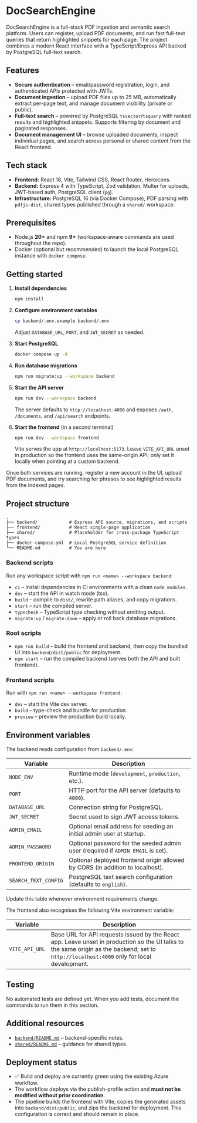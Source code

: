 # DocSearchEngine

DocSearchEngine is a full-stack PDF ingestion and semantic search platform. Users can register, upload PDF documents, and run fast full-text queries that return highlighted snippets for each page. The project combines a modern React interface with a TypeScript/Express API backed by PostgreSQL full-text search.

## Features
- **Secure authentication** – email/password registration, login, and authenticated APIs protected with JWTs.
- **Document ingestion** – upload PDF files up to 25&nbsp;MB, automatically extract per-page text, and manage document visibility (private or public).
- **Full-text search** – powered by PostgreSQL `tsvector`/`tsquery` with ranked results and highlighted snippets. Supports filtering by document and paginated responses.
- **Document management UI** – browse uploaded documents, inspect individual pages, and search across personal or shared content from the React frontend.

## Tech stack
- **Frontend:** React 18, Vite, Tailwind CSS, React Router, Heroicons.
- **Backend:** Express 4 with TypeScript, Zod validation, Multer for uploads, JWT-based auth, PostgreSQL client (`pg`).
- **Infrastructure:** PostgreSQL 16 (via Docker Compose), PDF parsing with `pdfjs-dist`, shared types published through a `shared/` workspace.

## Prerequisites
- Node.js **20+** and npm **9+** (workspace-aware commands are used throughout the repo).
- Docker (optional but recommended) to launch the local PostgreSQL instance with `docker compose`.

## Getting started
1. **Install dependencies**
   ```bash
   npm install
   ```

2. **Configure environment variables**
   ```bash
   cp backend/.env.example backend/.env
   ```
   Adjust `DATABASE_URL`, `PORT`, and `JWT_SECRET` as needed.

3. **Start PostgreSQL**
   ```bash
   docker compose up -d
   ```

4. **Run database migrations**
   ```bash
   npm run migrate:up --workspace backend
   ```

5. **Start the API server**
   ```bash
   npm run dev --workspace backend
   ```
   The server defaults to `http://localhost:4000` and exposes `/auth`, `/documents`, and `/api/search` endpoints.

6. **Start the frontend** (in a second terminal)
   ```bash
   npm run dev --workspace frontend
   ```
   Vite serves the app at `http://localhost:5173`.
   Leave `VITE_API_URL` unset in production so the frontend uses the same-origin API; only set it locally when pointing at a custom backend.

Once both services are running, register a new account in the UI, upload PDF documents, and try searching for phrases to see highlighted results from the indexed pages.

## Project structure
```
.
├── backend/            # Express API source, migrations, and scripts
├── frontend/           # React single-page application
├── shared/             # Placeholder for cross-package TypeScript types
├── docker-compose.yml  # Local PostgreSQL service definition
└── README.md           # You are here
```

### Backend scripts
Run any workspace script with `npm run <name> --workspace backend`:
- `ci` – install dependencies in CI environments with a clean `node_modules`.
- `dev` – start the API in watch mode (tsx).
- `build` – compile to `dist/`, rewrite path aliases, and copy migrations.
- `start` – run the compiled server.
- `typecheck` – TypeScript type checking without emitting output.
- `migrate:up` / `migrate:down` – apply or roll back database migrations.

### Root scripts
- `npm run build` – build the frontend and backend, then copy the bundled UI into `backend/dist/public` for deployment.
- `npm start` – run the compiled backend (serves both the API and built frontend).

### Frontend scripts
Run with `npm run <name> --workspace frontend`:
- `dev` – start the Vite dev server.
- `build` – type-check and bundle for production.
- `preview` – preview the production build locally.

## Environment variables
The backend reads configuration from `backend/.env`:

| Variable | Description |
| --- | --- |
| `NODE_ENV` | Runtime mode (`development`, `production`, etc.). |
| `PORT` | HTTP port for the API server (defaults to `4000`). |
| `DATABASE_URL` | Connection string for PostgreSQL. |
| `JWT_SECRET` | Secret used to sign JWT access tokens. |
| `ADMIN_EMAIL` | Optional email address for seeding an initial admin user at startup. |
| `ADMIN_PASSWORD` | Optional password for the seeded admin user (required if `ADMIN_EMAIL` is set). |
| `FRONTEND_ORIGIN` | Optional deployed frontend origin allowed by CORS (in addition to localhost). |
| `SEARCH_TEXT_CONFIG` | PostgreSQL text search configuration (defaults to `english`). |

Update this table whenever environment requirements change.

The frontend also recognises the following Vite environment variable:

| Variable | Description |
| --- | --- |
| `VITE_API_URL` | Base URL for API requests issued by the React app. Leave unset in production so the UI talks to the same origin as the backend; set to `http://localhost:4000` only for local development. |

## Testing
No automated tests are defined yet. When you add tests, document the commands to run them in this section.

## Additional resources
- [`backend/README.md`](backend/README.md) – backend-specific notes.
- [`shared/README.md`](shared/README.md) – guidance for shared types.

## Deployment status
- ✅ Build and deploy are currently green using the existing Azure workflow.
- The workflow deploys via the publish-profile action and **must not be modified without prior coordination**.
- The pipeline builds the frontend with Vite, copies the generated assets into `backend/dist/public`, and zips the backend for deployment. This configuration is correct and should remain in place.

